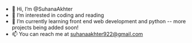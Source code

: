 - 👋 Hi, I’m @SuhanaAkhter
- 👀 I’m interested in coding and reading
- 🌱 I’m currently learning front end web development and python -- more projects being added soon!
- 📫 You can reach me at suhanaakhter922@gmail.com
